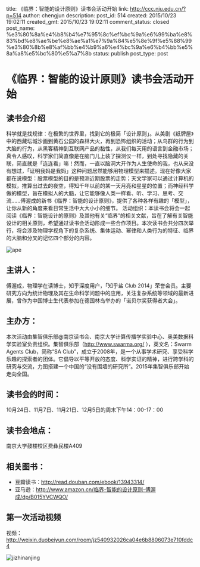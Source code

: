 title: 《临界：智能的设计原则》读书会活动开始
link: http://ccc.nju.edu.cn/?p=514
author: chengjun
description: 
post_id: 514
created: 2015/10/23 19:02:11
created_gmt: 2015/10/23 19:02:11
comment_status: closed
post_name: %e3%80%8a%e4%b8%b4%e7%95%8c%ef%bc%9a%e6%99%ba%e8%83%bd%e8%ae%be%e8%ae%a1%e7%9a%84%e5%8e%9f%e5%88%99%e3%80%8b%e8%af%bb%e4%b9%a6%e4%bc%9a%e6%b4%bb%e5%8a%a8%e5%bc%80%e5%a7%8b
status: publish
post_type: post

# 《临界：智能的设计原则》读书会活动开始

## 读书会介绍

科学就是找规律：在极繁的世界里，找到它的极简「设计原则」。从美剧《纸牌屋》中的西藏坛城沙画到黄石公园的森林大火，再到恐怖组织的活动；从鸟群的行为到大脑的行为，从黑客精神到互联网产品的黏性，从我们每天用的语言到金融市场；真令人感叹，科学家们简直像是在脑门儿上装了探测仪一样，到处寻找隐藏的关联，简直就是「连连看」嘛！然而，一直以脑洞大开作为人生使命的我，也从来没有想过，「证明我妈是我妈」这种问题居然能够用物理模型来描述。现在好像大家都在说模型：股票模型的目的是预测近期股票的走势；天文学家可以通过计算机的模拟，推算出过去的夜空，得知千年以前的某一天月亮和星星的位置；而神经科学做的模型，旨在模拟人的大脑，让它能够像人类一样看、听、学习、思考、交流……傅渥成的新书《临界：智能的设计原则》，提供了各种各样有趣的「模型」，让你从新的角度来看日常生活中大大小小的细节。 活动组织：本读书会将会一起阅读《临界：智能设计的原则》及其他有关“临界”的相关文献，旨在了解有关智能设计的相关原则，希望通过读书会活动形成一些合作项目。本次读书会共分四次举行，将会涉及物理学视角下的复杂系统、集体运动、幂律和人类行为的特征、临界的大脑和分叉的记忆四个部分的内容。

![ape](/wp-content/uploads/2015/10/ape.png)

## 主讲人：

傅渥成，物理学在读博士，知乎深度用户，「知乎盐 Club 2014」荣誉会员。主要研究方向为统计物理及其在生命科学问题中的应用，关注复杂系统等领域的最新进展，曾作为中国博士生代表参加在德国林岛举办的「诺贝尔奖获得者大会」。

## 主办方：

本次活动由集智俱乐部@南京读书会、南京大学计算传播学实验中心、奥美数据科学实验室负责组织。集智俱乐部（http://www.swarma.org/ ），英文名：Swarm Agents Club，简称“SA Club”，成立于2008年，是一个从事学术研究、享受科学乐趣的探索者的团体。它倡导以平等开放的态度、科学实证的精神，进行跨学科的研究与交流，力图搭建一个中国的“没有围墙的研究所”。2015年集智俱乐部开始走向全国。

## 读书会的时间：

10月24日、11月7日、11月21日、12月5日的周末下午14：00-17：00

## 读书会地点：

南京大学鼓楼校区费彝民楼A409

## 相关图书：

  * 豆瓣读书：http://read.douban.com/ebook/13943314/
  * 亚马逊：http://www.amazon.cn/临界-智能的设计原则-傅渥成/dp/B015YVCWQO/

## 第一次活动视频

视频：http://weixin.duobeiyun.com/room/jz540932026ca04e6b8806073e710fddc4

![jizhinanjing](/wp-content/uploads/2015/10/jizhinanjing-1024x795.png)